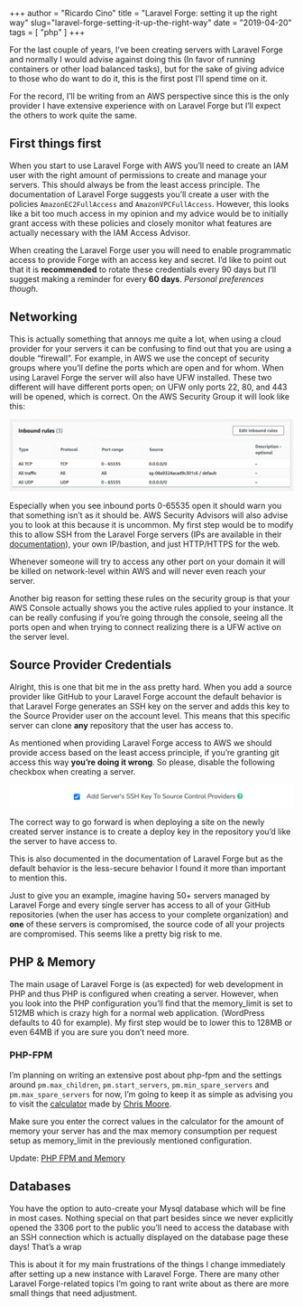 +++
author = "Ricardo Cino"
title = "Laravel Forge: setting it up the right way"
slug="laravel-forge-setting-it-up-the-right-way"
date = "2019-04-20"
tags = [
    "php"
]
+++

For the last couple of years, I’ve been creating servers with Laravel Forge and normally I would advise against doing this (In favor of running containers or other load balanced tasks), but for the sake of giving advice to those who do want to do it, this is the first post I’ll spend time on it.

For the record, I’ll be writing from an AWS perspective since this is the only provider I have extensive experience with on Laravel Forge but I’ll expect the others to work quite the same.

<!--more-->

## First things first

When you start to use Laravel Forge with AWS you’ll need to create an IAM user with the right amount of permissions to create and manage your servers. This should always be from the least access principle. The documentation of Laravel Forge suggests you’ll create a user with the policies `AmazonEC2FullAccess` and `AmazonVPCFullAccess`. However, this looks like a bit too much access in my opinion and my advice would be to initially grant access with these policies and closely monitor what features are actually necessary with the IAM Access Advisor.

When creating the Laravel Forge user you will need to enable programmatic access to provide Forge with an access key and secret. I’d like to point out that it is **recommended** to rotate these credentials every 90 days but I’ll suggest making a reminder for every **60 days**. *Personal preferences though*.

## Networking

This is actually something that annoys me quite a lot, when using a cloud provider for your servers it can be confusing to find out that you are using a double “firewall”. For example, in AWS we use the concept of security groups where you’ll define the ports which are open and for whom. When using Laravel Forge the server will also have UFW installed. These two different will have different ports open; on UFW only ports 22, 80, and 443 will be opened, which is correct. On the AWS Security Group it will look like this:

<img src="/img/laravel-forge-setting-it-up-the-right-way/laravel-forge-ec2-security-group-example.webp" alt="Laravel Forge Security Group Exaple">

Especially when you see inbound ports 0-65535 open it should warn you that something isn’t as it should be. AWS Security Advisors will also advise you to look at this because it is uncommon. My first step would be to modify this to allow SSH from the Laravel Forge servers (IPs are available in their <a href="https://forge.laravel.com/docs/1.0/introduction.html#forge-ip-addresses" target="_blank">documentation</a>), your own IP/bastion, and just HTTP/HTTPS for the web.

Whenever someone will try to access any other port on your domain it will be killed on network-level within AWS and will never even reach your server.

Another big reason for setting these rules on the security group is that your AWS Console actually shows you the active rules applied to your instance. It can be really confusing if you’re going through the console, seeing all the ports open and when trying to connect realizing there is a UFW active on the server level.

## Source Provider Credentials

Alright, this is one that bit me in the ass pretty hard. When you add a source provider like GitHub to your Laravel Forge account the default behavior is that Laravel Forge generates an SSH key on the server and adds this key to the Source Provider user on the account level. This means that this specific server can clone **any** repository that the user has access to.

As mentioned when providing Laravel Forge access to AWS we should provide access based on the least access principle, if you’re granting git access this way **you’re doing it wrong**. So please, disable the following checkbox when creating a server.

<img src="/img/laravel-forge-setting-it-up-the-right-way/laravel-forge-ssh-key-source-control-providers.webp" alt="Laravel Forge SSH Key Source Control Providers">

The correct way to go forward is when deploying a site on the newly created server instance is to create a deploy key in the repository you’d like the server to have access to.

This is also documented in the documentation of Laravel Forge but as the default behavior is the less-secure behavior I found it more than important to mention this.

Just to give you an example, imagine having 50+ servers managed by Laravel Forge and every single server has access to all of your GitHub repositories (when the user has access to your complete organization) and **one** of these servers is compromised, the source code of all your projects are compromised. This seems like a pretty big risk to me.

## PHP & Memory

The main usage of Laravel Forge is (as expected) for web development in PHP and thus PHP is configured when creating a server. However, when you look into the PHP configuration you’ll find that the memory_limit is set to 512MB which is crazy high for a normal web application. (WordPress defaults to 40 for example). My first step would be to lower this to 128MB or even 64MB if you are sure you don’t need more.

### PHP-FPM

I’m planning on writing an extensive post about php-fpm and the settings around `pm.max_children`, `pm.start_servers`, `pm.min_spare_servers` and `pm.max_spare_servers` for now, I’m going to keep it as simple as advising you to visit the <a href="https://spot13.com/pmcalculator/" target="_blank">calculator</a> made by <a href="https://spot13.com" target="_blank">Chris Moore</a>.

Make sure you enter the correct values in the calculator for the amount of memory your server has and the max memory consumption per request setup as memory_limit in the previously mentioned configuration.

Update: <a href="/2019/optimizing-php-fpm/" target="_blank">PHP FPM and Memory</a>

## Databases

You have the option to auto-create your Mysql database which will be fine in most cases. Nothing special on that part besides since we never explicitly opened the 3306 port to the public you’ll need to access the database with an SSH connection which is actually displayed on the database page these days!
That’s a wrap

This is about it for my main frustrations of the things I change immediately after setting up a new instance with Laravel Forge. There are many other Laravel Forge-related topics I’m going to rant write about as there are more small things that need adjustment.
